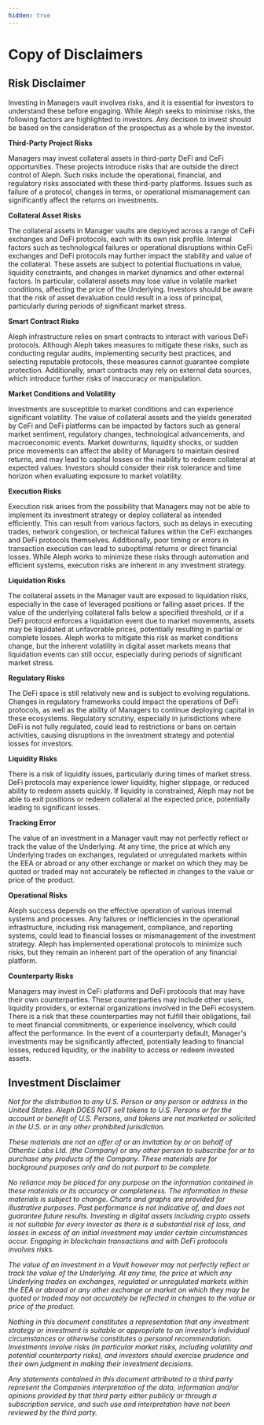 ```yaml
---
hidden: true
---
```


# Copy of Disclaimers

## Risk Disclaimer&#x20;

Investing in Managers vault involves risks, and it is essential for investors to understand these before engaging. While Aleph seeks to minimise risks, the following factors are highlighted to investors. Any decision to invest should be based on the consideration of the prospectus as a whole by the investor.&#x20;

**Third-Party Project Risks**

Managers may invest collateral assets in third-party DeFi and CeFi opportunities. These projects introduce risks that are outside the direct control of Aleph. Such risks include the operational, financial, and regulatory risks associated with these third-party platforms. Issues such as failure of a protocol, changes in terms, or operational mismanagement can significantly affect the returns on investments.

**Collateral Asset Risks**

The collateral assets in Manager vaults are deployed across a range of CeFi exchanges and DeFi protocols, each with its own risk profile. Internal factors such as technological failures or operational disruptions within CeFi exchanges and DeFi protocols may further impact the stability and value of the collateral. These assets are subject to potential fluctuations in value, liquidity constraints, and changes in market dynamics and other external factors. In particular, collateral assets may lose value in volatile market conditions, affecting the price of the Underlying. Investors should be aware that the risk of asset devaluation could result in a loss of principal, particularly during periods of significant market stress.

**Smart Contract Risks**

Aleph infrastructure relies on smart contracts to interact with various DeFi protocols. Although Aleph takes measures to mitigate these risks, such as conducting regular audits, implementing security best practices, and selecting reputable protocols, these measures cannot guarantee complete protection. Additionally, smart contracts may rely on external data sources, which introduce further risks of inaccuracy or manipulation.

**Market Conditions and Volatility**

Investments are susceptible to market conditions and can experience significant volatility. The value of collateral assets and the yields generated by CeFi and DeFi platforms can be impacted by factors such as general market sentiment, regulatory changes, technological advancements, and macroeconomic events. Market downturns, liquidity shocks, or sudden price movements can affect the ability of Managers to maintain desired returns, and may lead to capital losses or the inability to redeem collateral at expected values. Investors should consider their risk tolerance and time horizon when evaluating exposure to market volatility.

**Execution Risks**

Execution risk arises from the possibility that Managers may not be able to implement its investment strategy or deploy collateral as intended efficiently. This can result from various factors, such as delays in executing trades, network congestion, or technical failures within the CeFi exchanges and DeFi protocols themselves. Additionally, poor timing or errors in transaction execution can lead to suboptimal returns or direct financial losses. While Aleph works to minimize these risks through automation and efficient systems, execution risks are inherent in any investment strategy.

**Liquidation Risks**

The collateral assets in the Manager vault are exposed to liquidation risks, especially in the case of leveraged positions or falling asset prices. If the value of the underlying collateral falls below a specified threshold, or if a DeFi protocol enforces a liquidation event due to market movements, assets may be liquidated at unfavorable prices, potentially resulting in partial or complete losses. Aleph works to mitigate this risk as market conditions change, but the inherent volatility in digital asset markets means that liquidation events can still occur, especially during periods of significant market stress.

**Regulatory Risks**

The DeFi space is still relatively new and is subject to evolving regulations. Changes in regulatory frameworks could impact the operations of DeFi protocols, as well as the ability of Managers to continue deploying capital in these ecosystems. Regulatory scrutiny, especially in jurisdictions where DeFi is not fully regulated, could lead to restrictions or bans on certain activities, causing disruptions in the investment strategy and potential losses for investors.

**Liquidity Risks**

There is a risk of liquidity issues, particularly during times of market stress. DeFi protocols may experience lower liquidity, higher slippage, or reduced ability to redeem assets quickly. If liquidity is constrained, Aleph may not be able to exit positions or redeem collateral at the expected price, potentially leading to significant losses.

**Tracking Error**

The value of an investment in a Manager vault may not perfectly reflect or track the value of the Underlying. At any time, the price at which any Underlying trades on exchanges, regulated or unregulated markets within the EEA or abroad or any other exchange or market on which they may be quoted or traded may not accurately be reflected in changes to the value or price of the product.

**Operational Risks**

Aleph success depends on the effective operation of various internal systems and processes. Any failures or inefficiencies in the operational infrastructure, including risk management, compliance, and reporting systems, could lead to financial losses or mismanagement of the investment strategy. Aleph has implemented operational protocols to minimize such risks, but they remain an inherent part of the operation of any financial platform.

**Counterparty Risks**

Managers may invest in CeFi platforms and DeFi protocols that may have their own counterparties. These counterparties may include other users, liquidity providers, or external organizations involved in the DeFi ecosystem. There is a risk that these counterparties may not fulfill their obligations, fail to meet financial commitments, or experience insolvency, which could affect the performance. In the event of a counterparty default, Manager's investments may be significantly affected, potentially leading to financial losses, reduced liquidity, or the inability to access or redeem invested assets.



## Investment Disclaimer&#x20;

_Not for the distribution to any U.S. Person or any person or address in the United States. Aleph DOES NOT sell tokens to U.S. Persons or for the account or benefit of U.S. Persons, and tokens are not marketed or solicited in the U.S. or in any other prohibited jurisdiction._&#x20;

_These materials are not an offer of or an invitation by or on behalf of Othentic Labs Ltd. (the Company) or any other person to subscribe for or to purchase any products of the Company. These materials are for background purposes only and do not purport to be complete._

_No reliance may be placed for any purpose on the information contained in these materials or its accuracy or completeness. The information in these materials is subject to change. Charts and graphs are provided for illustrative purposes. Past performance is not indicative of, and does not guarantee future results. Investing in digital assets including crypto assets is not suitable for every investor as there is a substantial risk of loss, and losses in excess of an initial investment may under certain circumstances occur. Engaging in blockchain transactions and with DeFi protocols involves risks._

_The value of an investment in a Vault however may not perfectly reflect or track the value of the Underlying. At any time, the price at which any Underlying trades on exchanges, regulated or unregulated markets within the EEA or abroad or any other exchange or market on which they may be quoted or traded may not accurately be reflected in changes to the value or price of the product._

_Nothing in this document constitutes a representation that any investment strategy or investment is suitable or appropriate to an investor’s individual circumstances or otherwise constitutes a personal recommendation. Investments involve risks (in particular market risks, including volatility and potential counterparty risks), and investors should exercise prudence and their own judgment in making their investment decisions._

_Any statements contained in this document attributed to a third party represent the Companies interpretation of the data, information and/or opinions provided by that third party either publicly or through a subscription service, and such use and interpretation have not been reviewed by the third party._
